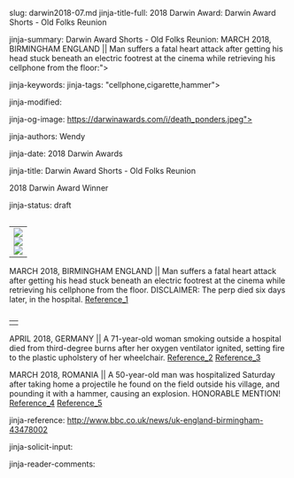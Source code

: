 slug: darwin2018-07.md
jinja-title-full: 2018 Darwin Award: Darwin Award Shorts - Old Folks Reunion

jinja-summary: Darwin Award Shorts - Old Folks Reunion: MARCH 2018, BIRMINGHAM ENGLAND || Man suffers a fatal heart attack after getting his head stuck beneath an electric footrest at the cinema while retrieving his cellphone from the floor:">

jinja-keywords:
jinja-tags: "cellphone,cigarette,hammer">

jinja-modified:

jinja-og-image: https://darwinawards.com/i/death_ponders.jpeg">

jinja-authors: Wendy

jinja-date: 2018 Darwin Awards


jinja-title: Darwin Award Shorts - Old Folks Reunion

2018 Darwin Award Winner

jinja-status: draft

<TABLE border=0 align=right><TR><TD align=center>
<A href="http://cgi.darwinawards.com/cgi/search.pl?keywords=category%3Dcellphone&swishindex=stories.data&show_description=yes&maxdisplay=10&maxresults=50"><IMG src="/i/icon/cellphone.jpg" border=0></A>
<BR>
<A href="http://cgi.darwinawards.com/cgi/search.pl?keywords=category%3Dcigarette&swishindex=stories.data&show_description=yes&maxdisplay=10&maxresults=50"><IMG src="/i/icon/cigarette.png" border=0></A>
<BR>
<A href="http://cgi.darwinawards.com/cgi/search.pl?keywords=category%3Dhammer&swishindex=stories.data&show_description=yes&maxdisplay=10&maxresults=50"><IMG src="/i/icon/hammer.jpg" border=0></A>
</TD></TR></TABLE>

MARCH 2018, BIRMINGHAM ENGLAND || Man suffers a fatal heart attack after
getting his head stuck beneath an electric footrest at the cinema while
retrieving his cellphone from the floor. DISCLAIMER: The perp died six
days later, in the hospital.
<A href="http://www.bbc.co.uk/news/uk-england-birmingham-43478002">Reference_1</A>

<TABLE border=0 align=right><TR><TD align=center>

</TD></TR></TABLE>

APRIL 2018, GERMANY || A 71-year-old woman smoking outside a hospital died
from third-degree burns after her oxygen ventilator ignited, setting fire
to the plastic upholstery of her wheelchair.
<A href="https://www.bild.de/regional/ruhrgebiet/rollstuhl/rollstuhl-faengt-feuer-55257800.bild.html">Reference_2</A>
<A href="https://www.microsofttranslator.com/bv.aspx?from=&to=en&a=https://www.bild.de/regional/ruhrgebiet/rollstuhl/rollstuhl-faengt-feuer-55257800.bild.html">Reference_3</A>

MARCH 2018, ROMANIA || A 50-year-old man was hospitalized Saturday after taking home a projectile he found on the field outside his village, and pounding it with a hammer, causing an explosion. HONORABLE MENTION!
<A href="http://www.mediafax.ro/social/un-iesean-a-ajuns-la-spital-dupa-ce-a-gasit-un-proiectil-pe-camp-l-a-dus-acasa-si-l-a-lovit-cu-ciocanul-apelul-politiei-17114125">Reference_4</A>
<A href="http://www.microsofttranslator.com/bv.aspx?to=en&refd=www.bing.com&r=true&a=http%3A%2F%2Fwww.mediafax.ro%2Fsocial%2Fun-iesean-a-ajuns-la-spital-dupa-ce-a-gasit-un-proiectil-pe-camp-l-a-dus-acasa-si-l-a-lovit-cu-ciocanul-apelul-politiei-17114125">Reference_5</A>

jinja-reference: http://www.bbc.co.uk/news/uk-england-birmingham-43478002

jinja-solicit-input:

jinja-reader-comments:



<!--#include file=nav_2018.html -->


